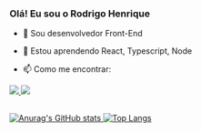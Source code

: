### Olá! Eu sou o Rodrigo Henrique

- 🔭 Sou desenvolvedor Front-End
- 🌱 Estou aprendendo React, Typescript, Node

- 📫 Como me encontrar:
<div>
    <a href="mailto:rodrigo.hss@outlook.com" target="_blank">
    <img src="https://img.shields.io/badge/-Outlook-blue" target="_blank">
  </a>
      <a href="https://mywhats.net/RodrigoHenrique" target="_blank">
    <img src="https://img.shields.io/badge/WhatsApp-25D366?style=for-the-badge&logo=whatsapp&logoColor=white" target="_blank">
  </a>
  
</div>

##

[![Anurag's GitHub stats](https://github-readme-stats.vercel.app/api?username=orodrigoh&count_private=true&show_icons=true&theme=onedark)
](https://github.com/anuraghazra/github-readme-stats)
[![Top Langs](https://github-readme-stats.vercel.app/api/top-langs/?username=orodrigoh&theme=onedark&layout=compact)](https://github.com/anuraghazra/github-readme-stats)

##
